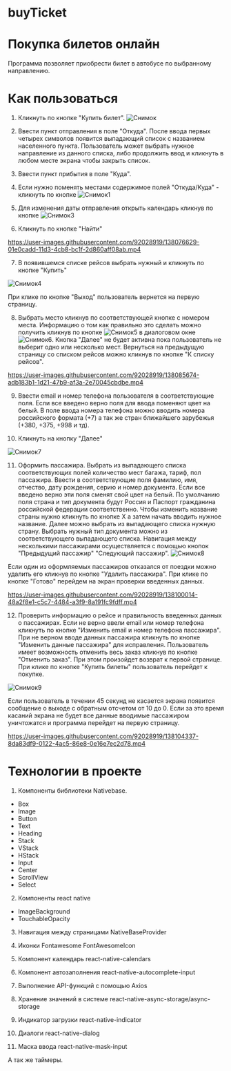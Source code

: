 # buyTicket
# Покупка билетов онлайн

Программа позволяет приобрести билет в автобусе по выбранному направлению.

# Как пользоваться
1. Кликнуть по кнопке "Купить билет". 
![Снимок](https://user-images.githubusercontent.com/92028919/138053838-4981a15a-76c1-44ff-a707-f2f0a17eac38.JPG)

2. Ввести пункт отправления в поле "Откуда". После ввода первых четырех символов появится выпадающий список с названием населенного пункта. Пользователь может выбрать нужное направление из данного списка, либо продолжить ввод и кликнуть в любом месте экрана чтобы закрыть список. 

3. Ввести пункт прибытия в поле "Куда". 

4. Если нужно поменять местами содержимое полей "Откуда/Куда" - кликнуть по кнопке ![Снимок1](https://user-images.githubusercontent.com/92028919/138075699-1c5bf516-a570-46dd-b472-8bf767ff95a3.JPG)

5. Для изменения даты отправления открыть календарь кликнув по кнопке ![Снимок3](https://user-images.githubusercontent.com/92028919/138076063-9bb23b80-8ee5-44cf-aec5-f1259f728980.JPG)

6. Кликнуть по кнопке "Найти" 

https://user-images.githubusercontent.com/92028919/138076629-01e0cadd-11d3-4cb8-bc1f-2d860aff08ab.mp4

7. В появившемся списке рейсов выбрать нужный и кликнуть по кнопке "Купить"

![Снимок4](https://user-images.githubusercontent.com/92028919/138080288-5bdaf5f3-d017-45d3-a94c-5dc29483ae2b.JPG)

При клике по кнопке "Выход" пользователь вернется на первую страницу. 

8. Выбрать место кликнув по соответствующей кнопке с номером места. Информацию о том как правильно это сделать можно получить кликнув по кнопке ![Снимок5](https://user-images.githubusercontent.com/92028919/138082987-8bcbd719-5810-42fb-925f-215963debb2a.JPG) в  диалоговом окне ![Снимок6](https://user-images.githubusercontent.com/92028919/138083500-d1e7d307-b7af-421f-9147-ce37755bb850.JPG). Кнопка "Далее" не будет активна пока пользователь не выберит одно или несколько мест. Вернуться на предыдущую страницу со списком рейсов можно кликнув по кнопке "К списку рейсов".

https://user-images.githubusercontent.com/92028919/138085674-adb183b1-1d21-47b9-af3a-2e70045cbdbe.mp4

9. Ввести email и номер телефона пользователя в соответствующие поля. Если все введено верно поля для ввода поменяют цвет на белый. В поле ввода номера телефона можно вводить номера   российского формата (+7) а так же стран ближайшего зарубежья (+380, +375, +998 и тд). 

10. Кликнуть на кнопку "Далее" 

![Снимок7](https://user-images.githubusercontent.com/92028919/138087871-8c1599b4-388a-4e59-8daa-15261416ad4d.JPG)

11. Оформить пассажира. Выбрать из выпадающего списка соответствующих полей количество мест багажа, тариф, пол пассажира. Ввести в соответствующие поля фамилию, имя, отчество, дату рождения, серию и номер документа. Если все введено верно эти поля сменят свой цвет на белый. По умолчанию поля страна и тип документа будут Россия и Паспорт гражданина российской федерации соответственно. Чтобы изменить название страны нужно кликнуть по кнопке Х а затем начать вводить нужное название. Далее можно выбрать из выпадающего списка нужную страну. Выбрать нужный тип документа можно из соответствующего выпадающего списка. 
Навигация между несколькими пассажирами осуществляется с помощью кнопок "Предыдущий пассажир" "Следующий пассажир". 
![Снимок8](https://user-images.githubusercontent.com/92028919/138100389-21155db0-d0fc-4f96-8917-e710bd87b01d.JPG)

Если один из оформляемых пассажиров отказался от поездки можно удалить его кликнув по кнопке "Удалить пассажира".
При клике по кнопке "Готово" перейдем на экран проверки введенных данных.

https://user-images.githubusercontent.com/92028919/138100014-48a2f8e1-c5c7-4484-a3f9-8a191fc9fdff.mp4

12. Проверить информацию о рейсе и правильность введенных данных о пассажирах. Если не верно ввели email или номер телефона кликнуть по кнопке "Изменить email и номер телефона пассажира". При не верном вводе данных пассажира кликнуть по кнопке "Изменить данные пассажира" для исправления. Пользователь имеет возможность отменить весь заказ кликнув по кнопке "Отменить заказ". При этом произойдет возврат к первой странице. При клике по кнопке "Купить билеты" пользователь перейдет к покупке.

![Снимок9](https://user-images.githubusercontent.com/92028919/138102342-6f240160-fec5-49e1-8ccc-3cce8220f73f.JPG)

Если пользователь в течении 45 секунд не касается экрана появится сообщение о выходе с обратным отсчетом от 10 до 0. Если за это время касаний экрана не будет все данные вводимые пассажиром уничтожатся и программа перейдет на первую страницу.

https://user-images.githubusercontent.com/92028919/138104337-8da83df9-0122-4ac5-86e8-0e16e7ec2d78.mp4


# Технологии в проекте

1. Компоненты библиотеки Nativebase. <br>

- Box
- Image 
- Button 
- Text 
- Heading 
- Stack 
- VStack 
- HStack 
- Input
- Center 
- ScrollView 
- Select 
 
2. Компоненты react native <br>
 - ImageBackground <br>
 - TouchableOpacity <br>

3. Навигация между страницами NativeBaseProvider <br>
  
4. Иконки Fontawesome FontAwesomeIcon <br>
  
5. Компонент календарь react-native-calendars <br>
  
6. Компонент автозаполнения react-native-autocomplete-input <br>
  
7. Выполнение API-функций с помощью Axios <br> 
  
8. Хранение значений в системе react-native-async-storage/async-storage <br>
  
9. Индикатор загрузки react-native-indicator <br>
  
10. Диалоги react-native-dialog <br>
  
11. Маска ввода react-native-mask-input <br>
  
А так же таймеры.      
